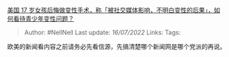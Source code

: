 [美国 17 岁女孩后悔做变性手术，称「被社交媒体影响，不明白变性的后果」，如何看待青少年变性问题？](https://www.zhihu.com/question/542881670/answer/2577930113)

>Author: #NellNell
>Last update: *16/07/2022*
>Links:
>Tags:

欧美的新闻看内容之前请务必先看信源，先搞清楚哪个新闻网是哪个党派的再说。

